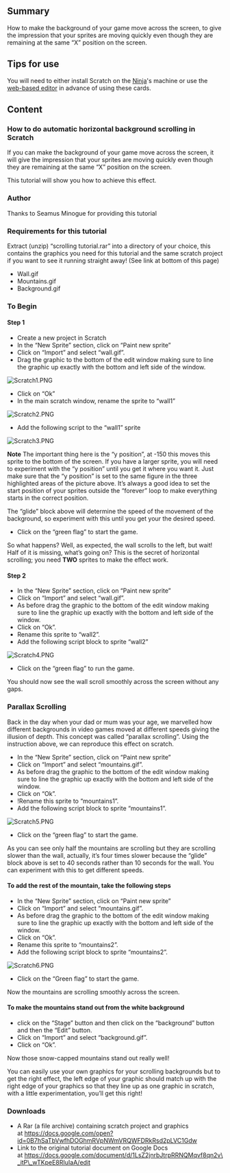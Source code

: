 ## Summary

 How to make the background of your game move across the
screen, to give the impression that your sprites are moving quickly even
though they are remaining at the same “X” position on the screen.


## Tips for use

You will need to either install Scratch on the
[Ninja](Ninja.md)'s machine or use the [web-based
editor](https://scratch.mit.edu/) in advance of using these cards.

## Content

### How to do automatic horizontal background scrolling in Scratch

If you can make the background of your game move across the screen, it
will give the impression that your sprites are moving quickly even
though they are remaining at the same “X” position on the screen.

This tutorial will show you how to achieve this effect.

### Author

Thanks to Seamus Minogue for providing this tutorial

### Requirements for this tutorial

Extract (unzip) “scrolling tutorial.rar” into a directory of your
choice, this contains the graphics you need for this tutorial and the
same scratch project if you want to see it running straight away\! (See
link at bottom of this page)

  - Wall.gif
  - Mountains.gif
  - Background.gif

### To Begin

#### Step 1

  - Create a new project in Scratch
  - In the “New Sprite” section, click on “Paint new sprite”
  - Click on “Import” and select “wall.gif”.
  - Drag the graphic to the bottom of the edit window making sure to
    line the graphic up exactly with the bottom and left side of the
    window.

![Scratch1.PNG](Scratch1.PNG "Scratch1.PNG")

  - Click on “Ok”
  - In the main scratch window, rename the sprite to “wall1”

![Scratch2.PNG](Scratch2.PNG "Scratch2.PNG")

  - Add the following script to the “wall1” sprite

![Scratch3.PNG](Scratch3.PNG "Scratch3.PNG")

**Note** The important thing here is the “y position”, at -150 this
moves this sprite to the bottom of the screen. If you have a larger
sprite, you will need to experiment with the “y position” until you get
it where you want it. Just make sure that the “y position” is set to the
same figure in the three highlighted areas of the picture above. It’s
always a good idea to set the start position of your sprites outside the
“forever” loop to make everything starts in the correct position.

The “glide” block above will determine the speed of the movement of the
background, so experiment with this until you get your the desired
speed.

  - Click on the “green flag” to start the game.

So what happens? Well, as expected, the wall scrolls to the left, but
wait\! Half of it is missing, what’s going on? This is the secret of
horizontal scrolling; you need **TWO** sprites to make the effect work.

#### Step 2

  - In the “New Sprite” section, click on “Paint new sprite”
  - Click on “Import” and select “wall.gif”.
  - As before drag the graphic to the bottom of the edit window making
    sure to line the graphic up exactly with the bottom and left side of
    the window.
  - Click on “Ok”.
  - Rename this sprite to “wall2”.
  - Add the following script block to sprite “wall2”

![Scratch4.PNG](Scratch4.PNG "Scratch4.PNG")

  - Click on the “green flag” to run the game.

You should now see the wall scroll smoothly across the screen without
any gaps.

### Parallax Scrolling

Back in the day when your dad or mum was your age, we marvelled how
different backgrounds in video games moved at different speeds giving
the illusion of depth. This concept was called “parallax scrolling”.
Using the instruction above, we can reproduce this effect on scratch.

  - In the “New Sprite” section, click on “Paint new sprite”
  - Click on “Import” and select “mountains.gif”.
  - As before drag the graphic to the bottom of the edit window making
    sure to line the graphic up exactly with the bottom and left side of
    the window.
  - Click on “Ok”.
  - \!Rename this sprite to “mountains1”.
  - Add the following script block to sprite “mountains1”.

![Scratch5.PNG](Scratch5.PNG "Scratch5.PNG")

  - Click on the “green flag” to start the game.

As you can see only half the mountains are scrolling but they are
scrolling slower than the wall, actually, it’s four times slower because
the “glide” block above is set to 40 seconds rather than 10 seconds for
the wall. You can experiment with this to get different speeds.

#### To add the rest of the mountain, take the following steps

  - In the “New Sprite” section, click on “Paint new sprite”
  - Click on “Import” and select “mountains.gif”.
  - As before drag the graphic to the bottom of the edit window making
    sure to line the graphic up exactly with the bottom and left side of
    the window.
  - Click on “Ok”.
  - Rename this sprite to “mountains2”.
  - Add the following script block to sprite “mountains2”.

![Scratch6.PNG](Scratch6.PNG "Scratch6.PNG")

  - Click on the “Green flag” to start the game.

Now the mountains are scrolling smoothly across the screen.

#### To make the mountains stand out from the white background

  - click on the “Stage” button and then click on the “background”
    button and then the “Edit” button.
  - Click on “Import” and select “background.gif”.
  - Click on “Ok”.

Now those snow-capped mountains stand out really well\!

You can easily use your own graphics for your scrolling backgrounds but
to get the right effect, the left edge of your graphic should match up
with the right edge of your graphics so that they line up as one graphic
in scratch, with a little experimentation, you’ll get this right\!

### Downloads

  - A Rar (a file archive) containing scratch project and graphics
    at https://docs.google.com/open?id=0B7hSaTbVwfhDOGhmRVpNWmVRQWFDRkRsd2pLVC1Gdw
  - Link to the original tutorial document on Google Docs
    at https://docs.google.com/document/d/1LsZ2jnrbJtrpRRNQMqvf8qn2v\_itP\_wTKpeE8RIuIaA/edit
